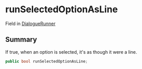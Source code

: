 # runSelectedOptionAsLine

Field in [DialogueRunner](yarn.unity.dialoguerunner.md)

## Summary

If true, when an option is selected, it's as though it were a line.

```csharp
public bool runSelectedOptionAsLine;
```
